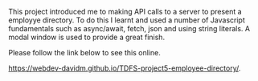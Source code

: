 This project introduced me to making API calls to a server to present a employye directory. To do this I learnt and used a number of Javascript fundamentals such as async/await, fetch, json and using string literals. A modal window is used to provide a great finish. 

Please follow the link below to see this online.

https://webdev-davidm.github.io/TDFS-project5-employee-directory/.
